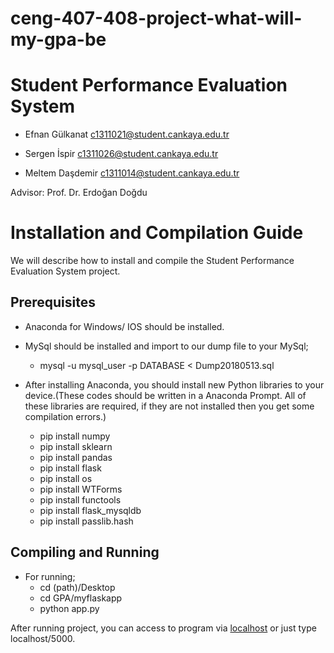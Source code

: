 # ceng-407-408-project-what-will-my-gpa-be

# Student Performance Evaluation System

* Efnan Gülkanat c1311021@student.cankaya.edu.tr

* Sergen İspir c1311026@student.cankaya.edu.tr

* Meltem Daşdemir c1311014@student.cankaya.edu.tr

Advisor: Prof. Dr. Erdoğan Doğdu

# **Installation and Compilation Guide**
We will describe how to install and compile the Student Performance Evaluation System project.

## **Prerequisites**

* Anaconda for Windows/ IOS should be installed.
* MySql should be installed and import to our dump file to your MySql;
	* mysql -u mysql_user -p DATABASE < Dump20180513.sql

* After installing Anaconda, you should install new Python libraries to your device.(These codes should be written in a Anaconda Prompt. All of these libraries are required, if they are not installed then you get some compilation errors.)
	* pip install numpy
	* pip install sklearn
	* pip install pandas
  * pip install flask
  * pip install os 
  * pip install WTForms
  * pip install functools
  * pip install flask_mysqldb
  * pip install passlib.hash


## **Compiling and Running**
* For running;
	* cd (path)/Desktop
  * cd GPA/myflaskapp
  * python app.py
 
After running project, you can access to program via [localhost](http://localhost/5000) or just type localhost/5000.
